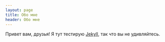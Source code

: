 ```yaml
---
layout: page
title: Обо мне
header: Обо мне
---
```

Привет вам, друзья! Я тут тестирую [Jekyll][ref-jekyll], так что вы не удивляйтесь.

[ref-jekyll]: http://jekyllbootstrap.com/
